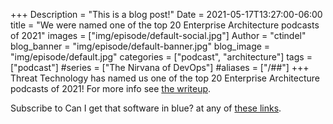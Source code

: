 +++
Description = "This is a blog post!"
Date = 2021-05-17T13:27:00-06:00
title = "We were named one of the top 20 Enterprise Architecture podcasts of 2021"
images = ["img/episode/default-social.jpg"]
Author = "ctindel"
blog_banner = "img/episode/default-banner.jpg"
blog_image = "img/episode/default.jpg"
categories = ["podcast", "architecture"]
tags = ["podcast"]
#series = ["The Nirvana of DevOps"]
#aliases = ["/##"]
+++
Threat Technology has named us one of the top 20 Enterprise Architecture
podcasts of 2021! For more info see [the
writeup](https://threat.technology/20-best-enterprise-architecture-podcasts-of-2021/).

Subscribe to Can I get that software in blue? at any of [these
links](https://pod.link/1561899125).

